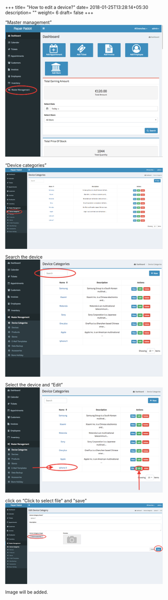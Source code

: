 +++
title= "How to edit a device?"
date= 2018-01-25T13:28:14+05:30
description= ""
weight= 6
draft= false
+++



“Master management”
![How to edit a device?](/images/device_and_device_categories/how_can_i_edit_device/go_to_master_management.png)

“Device categories”
![How to edit a device?](/images/device_and_device_categories/how_can_i_edit_device/select_device_categories.png)

Search the device
![How to edit a device?](/images/device_and_device_categories/how_can_i_edit_device/search_the_device.png)


Select the device and “Edit”
![How to edit a device?](/images/device_and_device_categories/how_can_i_edit_device/select_the_device_and_click_edit.png)

click on “Click to select file" and "save” 
![How to edit a device?](/images/device_and_device_categories/how_can_i_edit_device/click_to_select_file_and_save.png)

Image will be added.

